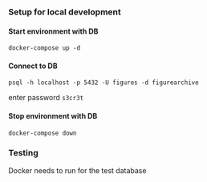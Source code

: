 ### Setup for local development

#### Start environment with DB
```
docker-compose up -d
```

#### Connect to DB
```
psql -h localhost -p 5432 -U figures -d figurearchive 
```
enter password `s3cr3t`

#### Stop environment with DB
```
docker-compose down
```
   
### Testing
Docker needs to run for the test database    
  
